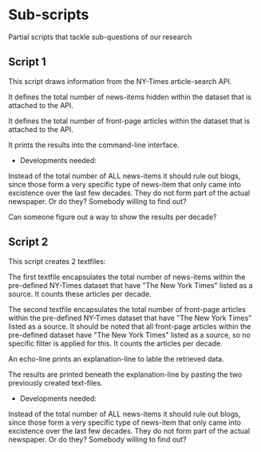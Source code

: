 Sub-scripts
===========

Partial scripts that tackle sub-questions of our research

## Script 1

This script draws information from the NY-Times article-search API. 

It defines the total number of news-items hidden within the dataset that is attached to the API. 

It defines the total number of front-page articles within the dataset that is attached to the API. 

It prints the results into the command-line interface. 

* Developments needed: 

Instead of the total number of ALL news-items it should rule out blogs, since those form a very specific type of news-item that only came into excistence over the last few decades. They do not form part of the actual newspaper. Or do they? Somebody willing to find out?

Can someone figure out a way to show the results per decade?

## Script 2

This script creates 2 textfiles: 

The first textfile encapsulates the total number of news-items within the pre-defined NY-Times dataset that have "The New York Times" listed as a source. It counts these articles per decade. 

The second textfile encapsulates the total number of front-page articles within the pre-defined NY-Times dataset that have "The New York Times" listed as a source. It should be noted that all front-page articles within the pre-defined dataset have "The New York Times" listed as a source, so no specific filter is applied for this. It counts the articles per decade. 

An echo-line prints an explanation-line to lable the retrieved data. 

The results are printed beneath the explanation-line by pasting the two previously created text-files. 

* Developments needed:

Instead of the total number of ALL news-items it should rule out blogs, since those form a very specific type of news-item that only came into excistence over the last few decades. They do not form part of the actual newspaper. Or do they? Somebody willing to find out?
